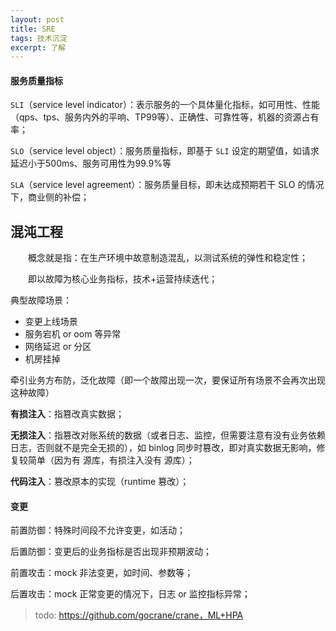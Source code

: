 ```yaml
---
layout: post
title: SRE
tags: 技术沉淀
excerpt: 了解
---
```


#### 服务质量指标

`SLI`（service level indicator）：表示服务的一个具体量化指标，如可用性、性能（qps、tps、服务内外的平响、TP99等）、正确性、可靠性等，机器的资源占有率；

`SLO`（service level object）：服务质量指标，即基于 `SLI` 设定的期望值，如请求延迟小于500ms、服务可用性为99.9%等

`SLA`（service level agreement）：服务质量目标，即未达成预期若干 SLO 的情况下，商业侧的补偿；

## 混沌工程

&emsp;&emsp;概念就是指：在生产环境中故意制造混乱，以测试系统的弹性和稳定性；

&emsp;&emsp;即以故障为核心业务指标，技术+运营持续迭代；

典型故障场景：
- 变更上线场景
- 服务宕机 or oom 等异常
- 网络延迟 or 分区
- 机房挂掉

牵引业务方布防，泛化故障（即一个故障出现一次，要保证所有场景不会再次出现这种故障）

**有损注入**：指篡改真实数据；

**无损注入**：指篡改对账系统的数据（或者日志、监控，但需要注意有没有业务依赖日志，否则就不是完全无损的），如 binlog 同步时篡改，即对真实数据无影响，修复较简单（因为有 源库，有损注入没有 源库）；

**代码注入**：篡改原本的实现（runtime 篡改）；

#### 变更
前置防御：特殊时间段不允许变更，如活动；

后置防御：变更后的业务指标是否出现非预期波动；

前置攻击：mock 非法变更，如时间、参数等；

后置攻击：mock 正常变更的情况下，日志 or 监控指标异常；

> todo: https://github.com/gocrane/crane，ML+HPA
> 